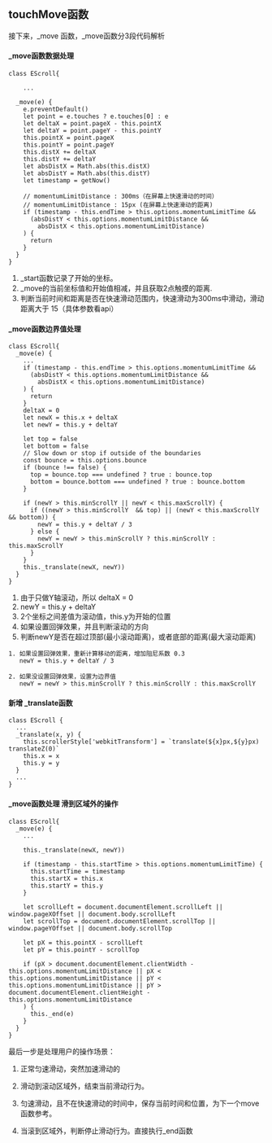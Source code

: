 ## touchMove函数

接下来，_move 函数，_move函数分3段代码解析

#### _move函数数据处理
```
class EScroll{

    ...
    
  _move(e) { 
    e.preventDefault()
    let point = e.touches ? e.touches[0] : e
    let deltaX = point.pageX - this.pointX
    let deltaY = point.pageY - this.pointY
    this.pointX = point.pageX
    this.pointY = point.pageY
    this.distX += deltaX
    this.distY += deltaY
    let absDistX = Math.abs(this.distX)
    let absDistY = Math.abs(this.distY)
    let timestamp = getNow()
    
    // momentumLimitDistance : 300ms（在屏幕上快速滑动的时间）
    // momentumLimitDistance : 15px (在屏幕上快速滑动的距离)
    if (timestamp - this.endTime > this.options.momentumLimitTime &&
      (absDistY < this.options.momentumLimitDistance &&
        absDistX < this.options.momentumLimitDistance)
    ) {
      return
    }
  }
}
```
1. _start函数记录了开始的坐标。
2. _move的当前坐标值和开始值相减，并且获取2点触摸的距离.
3. 判断当前时间和距离是否在快速滑动范围内，快速滑动为300ms中滑动，滑动距离大于 15（具体参数看api）
 

#### _move函数边界值处理
```
class EScroll{
  _move(e) { 
    ...
    if (timestamp - this.endTime > this.options.momentumLimitTime &&
      (absDistY < this.options.momentumLimitDistance &&
        absDistX < this.options.momentumLimitDistance)
    ) {
      return
    }
    deltaX = 0
    let newX = this.x + deltaX
    let newY = this.y + deltaY

    let top = false
    let bottom = false
    // Slow down or stop if outside of the boundaries
    const bounce = this.options.bounce
    if (bounce !== false) {
      top = bounce.top === undefined ? true : bounce.top
      bottom = bounce.bottom === undefined ? true : bounce.bottom
    }

    if (newY > this.minScrollY || newY < this.maxScrollY) {
      if ((newY > this.minScrollY  && top) || (newY < this.maxScrollY && bottom)) {
        newY = this.y + deltaY / 3
      } else {
        newY = newY > this.minScrollY ? this.minScrollY : this.maxScrollY
      }
    }
    this._translate(newX, newY))
  }
}
```


1.  由于只做Y轴滚动，所以 deltaX = 0
2.  newY = this.y + deltaY 
3.  2个坐标之间差值为滚动值，this.y为开始的位置
4.  如果设置回弹效果，并且判断滚动的方向
5.  判断newY是否在超过顶部(最小滚动距离)，或者底部的距离(最大滚动距离)

```
1. 如果设置回弹效果，重新计算移动的距离，增加阻尼系数 0.3 
   newY = this.y + deltaY / 3

2. 如果没设置回弹效果，设置为边界值
   newY = newY > this.minScrollY ? this.minScrollY : this.maxScrollY
```

#### 新增 _translate函数
```
class EScroll {
  ...
  _translate(x, y) {
    this.scrollerStyle['webkitTransform'] = `translate(${x}px,${y}px) translateZ(0)`
    this.x = x
    this.y = y    
  }
  ...    
}
```




#### _move函数处理 滑到区域外的操作
```
class EScroll{
  _move(e) { 
    ...
   
    this._translate(newX, newY))
    
    if (timestamp - this.startTime > this.options.momentumLimitTime) {
      this.startTime = timestamp
      this.startX = this.x
      this.startY = this.y
    }

    let scrollLeft = document.documentElement.scrollLeft || window.pageXOffset || document.body.scrollLeft
    let scrollTop = document.documentElement.scrollTop || window.pageYOffset || document.body.scrollTop

    let pX = this.pointX - scrollLeft
    let pY = this.pointY - scrollTop

    if (pX > document.documentElement.clientWidth - this.options.momentumLimitDistance || pX < this.options.momentumLimitDistance || pY < this.options.momentumLimitDistance || pY > document.documentElement.clientHeight - this.options.momentumLimitDistance
    ) {
      this._end(e)
    }
  }
}
```
最后一步是处理用户的操作场景：
1. 正常匀速滑动，突然加速滑动的
2. 滑动到滚动区域外，结束当前滑动行为。

1. 匀速滑动，且不在快速滑动的时间中，保存当前时间和位置，为下一个move函数参考。
2. 当滚到区域外，判断停止滑动行为。直接执行_end函数




